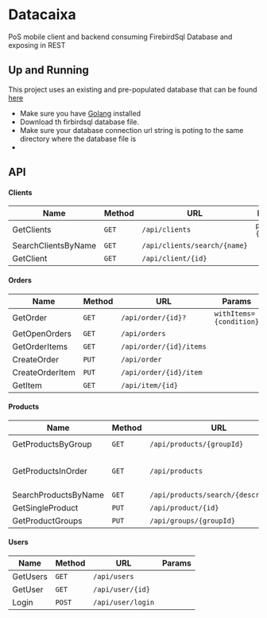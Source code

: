 # Datacaixa

PoS mobile client and backend consuming FirebirdSql Database and exposing in REST

## Up and Running 

This project uses an existing and pre-populated database that can be found [here]()

- Make sure you have [Golang](https://golang.org) installed
- Download th firbirdsql database file.
- Make sure your database connection url string is poting to the same directory where the database file is
- 

## API 

#### Clients

Name            | Method   | URL            | Params             |
|---------------|----------|----------------|--------------------|
| GetClients     |```GET```     | ```/api/clients``` | ```page={number}``` |
|SearchClientsByName|```GET```     | ```/api/clients/search/{name}``` |  |
|GetClient|```GET```     | ```/api/client/{id}``` |  |

#### Orders

|Name           | Method   | URL            | Params             |
|---------------|----------|----------------|--------------------|
|GetOrder|```GET```     | ```/api/order/{id}?``` | ```withItems={condition}``` |
|GetOpenOrders|```GET```     | ```/api/orders``` |  |
|GetOrderItems|```GET```     | ```/api/order/{id}/items``` |  |
|CreateOrder|```PUT```     | ```/api/order``` |  |
|CreateOrderItem|```PUT```     | ```/api/order/{id}/item``` |  |
|GetItem|```GET```     | ```/api/item/{id}``` |  |

#### Products

|Name             | Method   | URL            | Params             |
|-----------------|----------|----------------|--------------------|
|GetProductsByGroup|```GET```     | ```/api/products/{groupId}``` |  ```page={number}``` |
|GetProductsInOrder|```GET```     | ```/api/products``` | ```page={number} orderBy={order}``` |
|SearchProductsByName|```GET```     | ```/api/products/search/{description}``` | |
|GetSingleProduct|```PUT```     | ```/api/product/{id}``` |  |
|GetProductGroups|```PUT```     | ```/api/groups/{groupId}``` |  |

#### Users

|Name      | Method   | URL            | Params             |
|----------|----------|----------------|--------------------|
|GetUsers  |```GET```     | ```/api/users``` |  |
|GetUser   |```GET```     | ```/api/user/{id}``` |  |
|Login     |```POST```     | ```/api/user/login``` |  |

